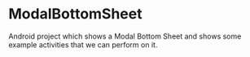 # ModalBottomSheet
Android project which shows a Modal Bottom Sheet and shows some example activities that we can perform on it.
